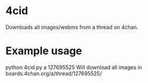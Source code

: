 # 4cid
Downloads all images/webms from a thread on 4chan.

# Example usage
python 4cid.py a 127695525
Will download all images in boards.4chan.org/a/thread/127695525/